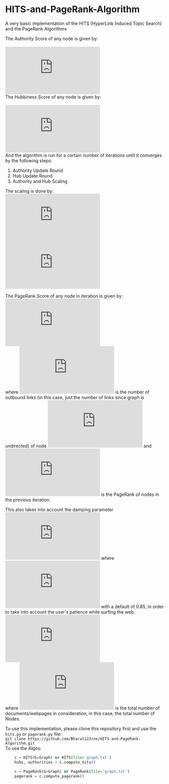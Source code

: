 # HITS-and-PageRank-Algorithm
A very basic implementation of the HITS (HyperLink Induced Topic Search) and the PageRank Algorithms

The Authority Score of any node is given by: \
\
![equation](http://latex.codecogs.com/gif.latex?%5Cforall%20i%2C%5C%3A%5C%3A%20Auth%28i%29%20%3D%20%5Csum_%7Bp%20%5Cin%20Neighbors%28i%29%7D%20Hubs%28p%29) \
The Hubbiness Score of any node is given by: \
\
![equation](http://latex.codecogs.com/gif.latex?%5Cforall%20i%2C%5C%3A%5C%3A%20Hubs%28i%29%20%3D%20%5Csum_%7Bp%20%5Cin%20Neighbors%28i%29%7D%20Auth%28p%29) \
And the algorithm is run for a certain number of iterations until it converges by the following steps:
1. Authority Update Round
2. Hub Update Round
3. Authority and Hub Scaling

The scaling is done by: \
![equation](http://latex.codecogs.com/gif.latex?%5Cforall%20i%20%5C%3A%5C%3A%20Hubs%28i%29%20%3D%20%5Cfrac%7BHubs%28i%29%7D%7B%5Csqrt%7B%5Csum_%7Bi%7D%5Cleft%20%5C%7C%20Hubs%28i%29%20%5Cright%20%5C%7C%5E2%7D%7D) \
![equation](http://latex.codecogs.com/gif.latex?%5Cforall%20i%20%5C%3A%5C%3A%20Auth%28i%29%20%3D%20%5Cfrac%7BAuth%28i%29%7D%7B%5Csqrt%7B%5Csum_%7Bi%7D%5Cleft%20%5C%7C%20Auth%28i%29%20%5Cright%20%5C%7C%5E2%7D%7D)

The PageRank Score of any node in iteration is given by: \
![equation](https://latex.codecogs.com/gif.latex?%5Cforall%20i%2C%20%5C%3A%20%5C%3A%20PageRank%28i%29%20%3D%20%5Csum_%7Bp%20%5Cin%20Neighbors%28i%29%7D%20%5Cfrac%7BPageRank%28p%29%7D%7BL%28p%29%7D) \
where ![equation](https://latex.codecogs.com/gif.latex?L%28p%29) is the number of outbound links (in this case, just the number of links since graph is undirected) of node ![equation](https://latex.codecogs.com/gif.latex?p) and ![equation](https://latex.codecogs.com/gif.latex?PageRank%28p%29) is the PageRank of nodes in the previous iteration.

This also takes into account the damping parameter ![equation](https://latex.codecogs.com/gif.latex?%5Calpha) where ![equation](https://latex.codecogs.com/gif.latex?%5Calpha%20%5Cin%20%5B0%2C%201%5D) with a default of 0.85,  in order to take into account the user's patience while surfing the web. \
![equation](https://latex.codecogs.com/gif.latex?%5Cforall%20p%2C%20%5C%3A%5C%3A%20PageRank%28p%29%20%3D%20%5Cfrac%7B1%20-%20%5Calpha%7D%7BN%7D%5C%3A%20&plus;%20%5C%3A%5Calpha%5C%3A*%5C%3APageRank%28p%29) \
where ![equation](https://latex.codecogs.com/gif.latex?N) is the total number of documents/webpages in consideration, in this case, the total number of Nodes. 

To use this implementation, please clone this repository first and use the `hits.py` or `pagerank.py` file: \
`git clone https://github.com/Bharat123rox/HITS-and-PageRank-Algorithm.git` \
To use the Algos:
```python
    c = HITS(G=Graph) or HITS(file='graph.txt') 
    hubs, authorities = c.compute_hits()
```
```python
    c = PageRank(G=Graph) or PageRank(file='graph.txt')
    pagerank = c.compute_pagerank()
```
